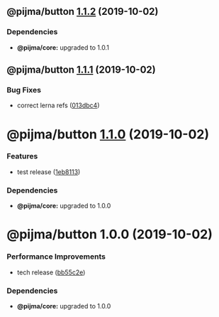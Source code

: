 ## @pijma/button [1.1.2](https://github.com/qiwi/pijma-v2/compare/@pijma/button@1.1.1...@pijma/button@1.1.2) (2019-10-02)





### Dependencies

* **@pijma/core:** upgraded to 1.0.1

## @pijma/button [1.1.1](https://github.com/qiwi/pijma-v2/compare/@pijma/button@1.1.0...@pijma/button@1.1.1) (2019-10-02)


### Bug Fixes

* correct lerna refs ([013dbc4](https://github.com/qiwi/pijma-v2/commit/013dbc4))

# @pijma/button [1.1.0](https://github.com/qiwi/pijma-v2/compare/@pijma/button@1.0.0...@pijma/button@1.1.0) (2019-10-02)


### Features

* test release ([1eb8113](https://github.com/qiwi/pijma-v2/commit/1eb8113))





### Dependencies

* **@pijma/core:** upgraded to 1.0.0

# @pijma/button 1.0.0 (2019-10-02)


### Performance Improvements

* tech release ([bb55c2e](https://github.com/qiwi/pijma-v2/commit/bb55c2e))





### Dependencies

* **@pijma/core:** upgraded to 1.0.0
